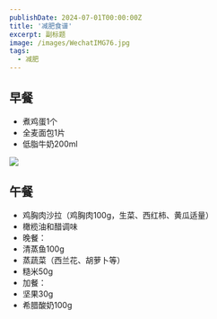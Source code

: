 ```yaml
---
publishDate: 2024-07-01T00:00:00Z
title: '减肥食谱'
excerpt: 副标题
image: /images/WechatIMG76.jpg
tags:
  - 减肥
---
```


## 早餐
- 煮鸡蛋1个
- 全麦面包1片
- 低脂牛奶200ml

![](/images/WechatIMG77.jpg)

## 午餐
- 鸡胸肉沙拉（鸡胸肉100g，生菜、西红柿、黄瓜适量）
- 橄榄油和醋调味
- 晚餐：
- 清蒸鱼100g
- 蒸蔬菜（西兰花、胡萝卜等）
- 糙米50g
- 加餐：
- 坚果30g
- 希腊酸奶100g
